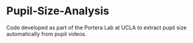 # Pupil-Size-Analysis
Code developed as part of the Portera Lab at UCLA to extract pupil size automatically from pupil videos.
